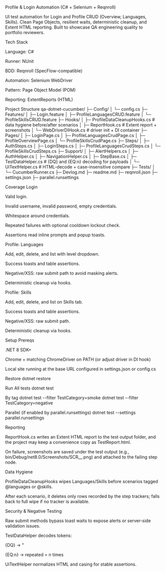 Profile & Login Automation (C# + Selenium + Reqnroll)

UI test automation for Login and Profile CRUD (Overview, Languages, Skills). Clean Page Objects, resilient waits, deterministic cleanup, and Extent HTML reporting. Built to showcase QA engineering quality to portfolio reviewers.

Tech Stack

Language: C#

Runner: NUnit

BDD: Reqnroll (SpecFlow-compatible)

Automation: Selenium WebDriver

Pattern: Page Object Model (POM)

Reporting: ExtentReports (HTML)

Project Structure
qa-dotnet-cucumber/
├─ Config/
│  └─ config.cs
├─ Features/
│  ├─ Login.feature
│  ├─ ProfileLanguagesCRUD.feature
│  └─ ProfileSkillsCRUD.feature
├─ Hooks/
│  ├─ ProfileDataCleanupHooks.cs   # data hygiene before/after scenarios
│  ├─ ReportHook.cs                # Extent report + screenshots
│  └─ WebDriverDIHook.cs           # driver init + DI container
├─ Pages/
│  ├─ LoginPage.cs
│  ├─ ProfileLanguagesCrudPage.cs
│  ├─ ProfileOverviewPage.cs
│  └─ ProfileSkillsCrudPage.cs
├─ Steps/
│  ├─ AuthSteps.cs
│  ├─ LoginSteps.cs
│  ├─ ProfileLanguagesCrudSteps.cs
│  └─ ProfileSkillsCrudSteps.cs
├─ Support/
│  ├─ AlertHelpers.cs
│  ├─ AuthHelper.cs
│  ├─ NavigationHelper.cs
│  ├─ StepBase.cs
│  ├─ TestDataHelper.cs            # {DQ} and {EQ:n} decoding for payloads
│  └─ UiTextHelper.cs              # HTML-decode + case-insensitive compare
├─ Tests/
│  └─ CucumberRunner.cs
├─ Devlog.md
├─ readme.md
├─ reqnroll.json
├─ settings.json
├─ parallel.runsettings


Coverage
Login

Valid login.

Invalid username, invalid password, empty credentials.

Whitespace around credentials.

Repeated failures with optional cooldown lockout check.

Assertions read inline prompts and popup toasts.

Profile: Languages

Add, edit, delete, and list with level dropdown.

Success toasts and table assertions.

Negative/XSS: raw submit path to avoid masking alerts.

Deterministic cleanup via hooks.

Profile: Skills

Add, edit, delete, and list on Skills tab.

Success toasts and table assertions.

Negative/XSS: raw submit path.

Deterministic cleanup via hooks.

Setup
Prereqs

.NET 8 SDK+

Chrome + matching ChromeDriver on PATH (or adjust driver in DI hook)

Local site running at the base URL configured in settings.json or config.cs

Restore
dotnet restore

Run
All tests
dotnet test

By tag
dotnet test --filter TestCategory=smoke
dotnet test --filter TestCategory=negative

Parallel (if enabled by parallel.runsettings)
dotnet test --settings parallel.runsettings

Reporting

ReportHook.cs writes an Extent HTML report to the test output folder, and the project may keep a convenience copy as TestReport.html.

On failure, screenshots are saved under the test output (e.g., bin/Debug/net8.0/Screenshots/SCR_<step>_<timestamp>.png) and attached to the failing step node.

Data Hygiene

ProfileDataCleanupHooks wipes Languages/Skills before scenarios tagged @languages or @skills.

After each scenario, it deletes only rows recorded by the step trackers; falls back to full wipe if no tracker is available.

Security & Negative Testing

Raw submit methods bypass toast waits to expose alerts or server-side validation issues.

TestDataHelper decodes tokens:

{DQ} → "

{EQ:n} → repeated = n times

UiTextHelper normalizes HTML and casing for stable assertions.
